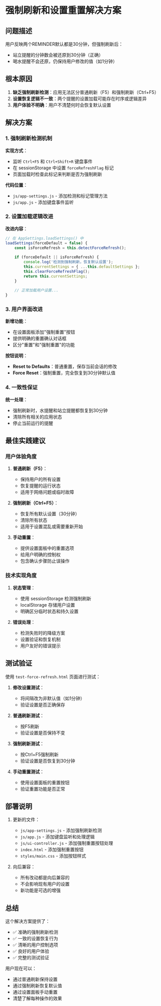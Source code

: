 # 强制刷新和设置重置解决方案

## 问题描述

用户反映两个REMINDER默认都是30分钟，但强制刷新后：
- 站立提醒的分钟数会被还原到30分钟（正确）
- 喝水提醒不会还原，仍保持用户修改的值（如1分钟）

## 根本原因

1. **缺乏强制刷新检测**：应用无法区分普通刷新（F5）和强制刷新（Ctrl+F5）
2. **设置恢复逻辑不一致**：两个提醒的设置加载可能存在时序或逻辑差异
3. **用户体验不明确**：用户不清楚何时会恢复默认设置

## 解决方案

### 1. 强制刷新检测机制

**实现方式**：
- 监听 `Ctrl+F5` 和 `Ctrl+Shift+R` 键盘事件
- 在 sessionStorage 中设置 `forceRefreshFlag` 标记
- 页面加载时检查此标记来判断是否为强制刷新

**代码位置**：
- `js/app-settings.js` - 添加检测和标记管理方法
- `js/app.js` - 添加键盘事件监听

### 2. 设置加载逻辑改进

**改进内容**：
```javascript
// 在 AppSettings.loadSettings() 中
loadSettings(forceDefault = false) {
    const isForceRefresh = this.detectForceRefresh();
    
    if (forceDefault || isForceRefresh) {
        console.log('检测到强制刷新，恢复默认设置');
        this.currentSettings = { ...this.defaultSettings };
        this.clearForceRefreshFlag();
        return this.currentSettings;
    }
    
    // 正常加载用户设置...
}
```

### 3. 用户界面改进

**新增功能**：
- 在设置面板添加"强制重置"按钮
- 提供明确的重置确认对话框
- 区分"重置"和"强制重置"的功能

**按钮说明**：
- **Reset to Defaults**：普通重置，保存当前会话的修改
- **Force Reset**：强制重置，完全恢复到30分钟默认值

### 4. 一致性保证

**统一处理**：
- 强制刷新时，水提醒和站立提醒都恢复到30分钟
- 清除所有相关的应用状态
- 停止当前运行的提醒

## 最佳实践建议

### 用户体验角度

1. **普通刷新（F5）**：
   - 保持用户的所有设置
   - 恢复提醒的运行状态
   - 适用于网络问题或临时故障

2. **强制刷新（Ctrl+F5）**：
   - 恢复所有默认设置（30分钟）
   - 清除所有状态
   - 适用于设置混乱或需要重新开始

3. **手动重置**：
   - 提供设置面板中的重置选项
   - 给用户明确的控制权
   - 包含确认步骤防止误操作

### 技术实现角度

1. **状态管理**：
   - 使用 sessionStorage 检测强制刷新
   - localStorage 存储用户设置
   - 明确区分临时状态和持久设置

2. **错误处理**：
   - 检测失败时的降级方案
   - 设置验证和恢复机制
   - 用户友好的错误提示

## 测试验证

使用 `test-force-refresh.html` 页面进行测试：

1. **修改设置测试**：
   - 将间隔改为非默认值（如1分钟）
   - 验证设置是否正确保存

2. **普通刷新测试**：
   - 按F5刷新
   - 验证设置是否保持不变

3. **强制刷新测试**：
   - 按Ctrl+F5强制刷新
   - 验证设置是否恢复到30分钟

4. **手动重置测试**：
   - 使用设置面板的重置按钮
   - 验证重置功能是否正常

## 部署说明

1. 更新的文件：
   - `js/app-settings.js` - 添加强制刷新检测
   - `js/app.js` - 添加键盘监听和处理逻辑
   - `js/ui-controller.js` - 添加强制重置按钮处理
   - `index.html` - 添加强制重置按钮
   - `styles/main.css` - 添加按钮样式

2. 向后兼容：
   - 所有改动都是向后兼容的
   - 不会影响现有用户的设置
   - 新功能是可选的增强

## 总结

这个解决方案提供了：
- ✅ 准确的强制刷新检测
- ✅ 一致的设置恢复行为
- ✅ 清晰的用户控制选项
- ✅ 良好的用户体验
- ✅ 完整的测试验证

用户现在可以：
- 通过普通刷新保持设置
- 通过强制刷新恢复默认值
- 通过设置面板手动重置
- 清楚了解每种操作的效果